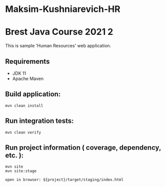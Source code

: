 # Maksim-Kushniarevich-HR
# Brest Java Course 2021 2

This is sample 'Human Resources' web application.

## Requirements

* JDK 11
* Apache Maven

## Build application:
```
mvn clean install
```

## Run integration tests:
```
mvn clean verify
```

## Run project information ( coverage, dependency, etc. ):
```
mvn site
mvn site:stage

open in browser: ${project}/target/staging/index.html
```
